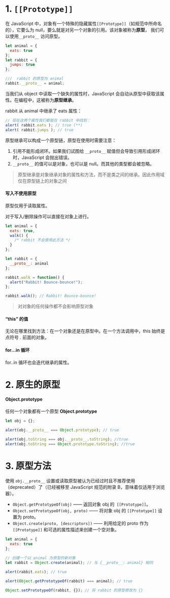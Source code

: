 
# 1. `[[Prototype]]`

在 JavaScript 中，对象有一个特殊的隐藏属性`[[Prototype]]`（如规范中所命名的），它要么为 null，要么就是对另一个对象的引用。该对象被称为**原型**， 我们可以使用`__proto__` 访问原型。

```js
let animal = {
  eats: true
};
let rabbit = {
  jumps: true
};

///  rabbit 的原型为 animal
rabbit.__proto__ = animal; 
```


当我们从 object 中读取一个缺失的属性时，JavaScript 会自动从原型中获取该属性。在编程中，这被称为**原型继承**。

rabbit 从 animal 中继承了 eats 属性：
```js
// 现在这两个属性我们都能在 rabbit 中找到：
alert( rabbit.eats ); // true (**)  
alert( rabbit.jumps ); // true
```


原型继承可以构成一个原型链，原型在使用时需要注意：

1. 引用不能形成闭环。如果我们试图给 `__proto__` 赋值但会导致引用形成闭环时，JavaScript 会抛出错误。
2.  `__proto__` 的值可以是对象，也可以是 null。而其他的类型都会被忽略。

> 原型继承是对象继承对象的属性和方法，而不是类之间的继承。因此作用域仅在原型链上的对象之间

#### 写入不使用原型

原型仅用于读取属性。

对于写入/删除操作可以直接在对象上进行。

```js
let animal = {
  eats: true,
  walk() {
    /* rabbit 不会使用此方法 */
  }
};

let rabbit = {
  __proto__: animal
};

rabbit.walk = function() {
  alert("Rabbit! Bounce-bounce!");
};

rabbit.walk(); // Rabbit! Bounce-bounce!
```

> 对对象的任何操作都不会影响原型对象
#### “this” 的值

无论在哪里找到方法：在一个对象还是在原型中。在一个方法调用中，this 始终是点符号 . 前面的对象。

#### for…in 循环
for..in 循环也会迭代继承的属性。


# 2. 原生的原型

#### Object.prototype

任何一个对象都有一个原型 **Object.prototype** 

```js 
let obj = {};

alert(obj.__proto__ === Object.prototype); // true

alert(obj.toString === obj.__proto__.toString); //true
alert(obj.toString === Object.prototype.toString); //true
```

# 3. 原型方法

使用 `obj.__proto__` 设置或读取原型被认为已经过时且不推荐使用（deprecated）了（已经被移至 JavaScript 规范的附录 B，意味着仅适用于浏览器）。

- `Object.getPrototypeOf(obj)` —— 返回对象 obj 的` [[Prototype]]`。
- `Object.setPrototypeOf(obj, proto)` —— 将对象 obj 的 `[[Prototype]]` 设置为 proto。
- `Object.create(proto, [descriptors])` —— 利用给定的 proto 作为`[[Prototype]]` 和可选的属性描述来创建一个空对象。

```js
let animal = {
  eats: true
};

// 创建一个以 animal 为原型的新对象
let rabbit = Object.create(animal); // 与 {__proto__: animal} 相同

alert(rabbit.eats); // true

alert(Object.getPrototypeOf(rabbit) === animal); // true

Object.setPrototypeOf(rabbit, {}); // 将 rabbit 的原型修改为 {}

```

